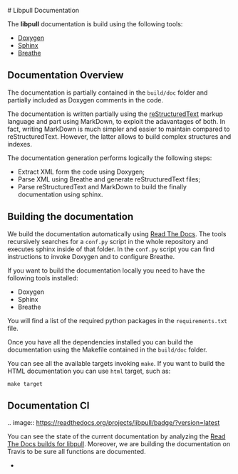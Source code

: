 # Libpull Documentation

The **libpull** documentation is build using the following tools:

- [Doxygen]()
- [Sphinx]()
- [Breathe]()

## Documentation Overview

The documentation is partially contained in the `build/doc` folder
and partially included as Doxygen comments in the code.

The documentation is written partially using the [reStructuredText]()
markup language and part using MarkDown, to exploit the adavantages
of both. In fact, writing MarkDown is much simpler and easier to maintain
compared to reStructuredText. However, the latter allows to build
complex structures and indexes.

The documentation generation performs logically the following steps:

- Extract XML form the code using Doxygen;
- Parse XML using Breathe and generate reStructuredText files;
- Parse reStructuredText and MarkDown to build the finally documentation using
  sphinx.

## Building the documentation

We build the documentation automatically using [Read The Docs](https://readthedocs.org).
The tools recursively searches for a `conf.py` script in the whole repository
and executes sphinx inside of that folder. In the `conf.py` script you can
find instructions to invoke Doxygen and to configure Breathe.

If you want to build the documentation locally you need to have the following
tools installed:

- Doxygen
- Sphinx
- Breathe

You will find a list of the required python packages in the
`requirements.txt` file.

Once you have all the dependencies installed you can build the documentation
using the Makefile contained in the `build/doc` folder.

You can see all the available targets invoking `make`. If you want to build
the HTML documentation you can use `html` target, such as:

```
make target
```

## Documentation CI

.. image:: https://readthedocs.org/projects/libpull/badge/?version=latest

You can see the state of the current documentation by analyzing the
[Read The Docs builds for libpull](https://readthedocs.org/projects/libpull/).
Moreover, we are building the documentation on Travis to be sure all functions
are documented.



- 
